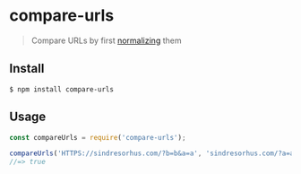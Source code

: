 # compare-urls

> Compare URLs by first [normalizing](https://github.com/sindresorhus/normalize-url) them

## Install

```
$ npm install compare-urls
```

## Usage

```js
const compareUrls = require('compare-urls');

compareUrls('HTTPS://sindresorhus.com/?b=b&a=a', 'sindresorhus.com/?a=a&b=b');
//=> true
```
